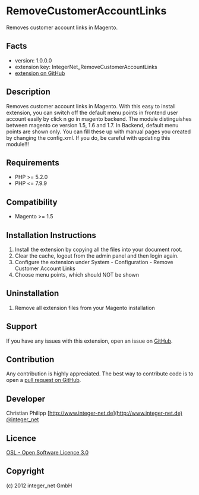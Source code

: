 RemoveCustomerAccountLinks
==========================

Removes customer account links in Magento.

Facts
-----
- version: 1.0.0.0
- extension key: IntegerNet_RemoveCustomerAccountLinks
- [extension on GitHub](https://github.com/integer-net/RemoveCustomerAccountLinks)

Description
-----------
Removes customer account links in Magento.
With this easy to install extension, you can switch off the default menu points in frontend user account easily by click n go in magento backend.
The module distinguishes between magento ce version 1.5, 1.6 and 1.7. In Backend, default menu points are shown only. You can fill these up with manual pages you created by changing the config.xml. If you do, be careful with updating this module!!!

Requirements
------------
- PHP >= 5.2.0
- PHP <= 7.9.9


Compatibility
-------------
- Magento >= 1.5

Installation Instructions
-------------------------
1. Install the extension by copying all the files into your document root.
2. Clear the cache, logout from the admin panel and then login again.
3. Configure the extension under System - Configuration - Remove Customer Account Links
4. Choose menu points, which should NOT be shown

Uninstallation
--------------
1. Remove all extension files from your Magento installation

Support
-------
If you have any issues with this extension, open an issue on [GitHub](https://github.com/integer-net/RemoveCustomerAccountLinks/issues).

Contribution
------------
Any contribution is highly appreciated. The best way to contribute code is to open a [pull request on GitHub](https://help.github.com/articles/using-pull-requests).

Developer
---------
Christian Philipp
[http://www.integer-net.de](http://www.integer-net.de)
[@integer_net](https://twitter.com/integer_net)

Licence
-------
[OSL - Open Software Licence 3.0](http://opensource.org/licenses/osl-3.0.php)

Copyright
---------
(c) 2012 integer_net GmbH